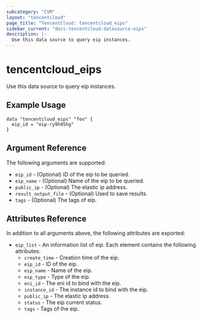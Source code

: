 ```yaml
---
subcategory: "CVM"
layout: "tencentcloud"
page_title: "TencentCloud: tencentcloud_eips"
sidebar_current: "docs-tencentcloud-datasource-eips"
description: |-
  Use this data source to query eip instances.
---
```


# tencentcloud_eips

Use this data source to query eip instances.

## Example Usage

```hcl
data "tencentcloud_eips" "foo" {
  eip_id = "eip-ry9h95hg"
}
```

## Argument Reference

The following arguments are supported:

* `eip_id` - (Optional) ID of the eip to be queried.
* `eip_name` - (Optional) Name of the eip to be queried.
* `public_ip` - (Optional) The elastic ip address.
* `result_output_file` - (Optional) Used to save results.
* `tags` - (Optional) The tags of eip.

## Attributes Reference

In addition to all arguments above, the following attributes are exported:

* `eip_list` - An information list of eip. Each element contains the following attributes:
  * `create_time` - Creation time of the eip.
  * `eip_id` - ID of the eip.
  * `eip_name` - Name of the eip.
  * `eip_type` - Type of the eip.
  * `eni_id` - The eni id to bind with the eip.
  * `instance_id` - The instance id to bind with the eip.
  * `public_ip` - The elastic ip address.
  * `status` - The eip current status.
  * `tags` - Tags of the eip.


